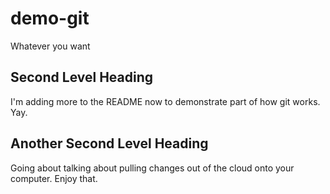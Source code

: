 # demo-git
Whatever you want

## Second Level Heading
I'm adding more to the README now to demonstrate part of how git works. Yay.

## Another Second Level Heading
Going about talking about pulling changes out of the cloud onto your computer. Enjoy that.
